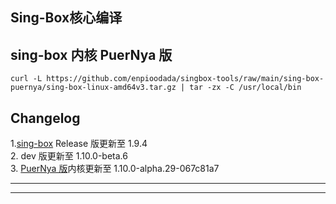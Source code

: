 ## Sing-Box核心编译

## sing-box 内核 PuerNya 版
``` curl -L https://github.com/enpioodada/singbox-tools/raw/main/sing-box-puernya/sing-box-linux-amd64v3.tar.gz | tar -zx -C /usr/local/bin ```
## Changelog <br/>
1.[sing-box](https://github.com/SagerNet/sing-box) Release 版更新至 1.9.4 <br/>2. dev 版更新至 1.10.0-beta.6 <br/>3. [PuerNya 版](https://github.com/PuerNya/sing-box/tree/building)内核更新至 1.10.0-alpha.29-067c81a7

---



---

